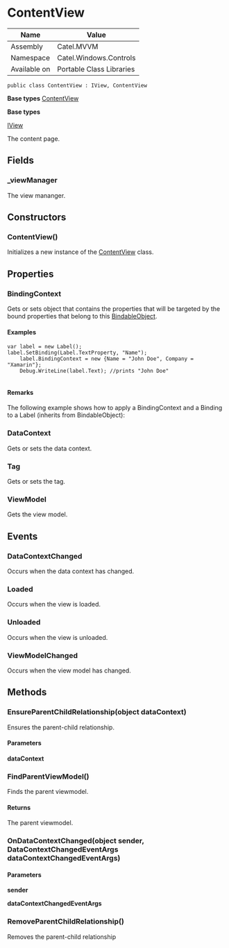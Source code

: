 

# ContentView

Name|Value
---|---
Assembly|Catel.MVVM
Namespace|Catel.Windows.Controls
Available on|Portable Class Libraries

```
public class ContentView : IView, ContentView
```

**Base types**
[ContentView]()

**Base types**

[IView](/Catel.MVVM\Catel\MVVM\Views\IView.md)


The content page.



## Fields

### _viewManager

The view mananger.



## Constructors

### ContentView()

Initializes a new instance of the [ContentView](#) class.



## Properties

### BindingContext

Gets or sets object that contains the properties that will be targeted by the bound properties that belong to this
        [BindableObject](#).

#### Examples

```
var label = new Label();
label.SetBinding(Label.TextProperty, "Name");
    label.BindingContext = new {Name = "John Doe", Company = "Xamarin"};
    Debug.WriteLine(label.Text); //prints "John Doe"
            
```

#### Remarks

The following example shows how to apply a BindingContext and a Binding to a Label (inherits from
            BindableObject):



### DataContext

Gets or sets the data context.



### Tag

Gets or sets the tag.



### ViewModel

Gets the view model.



## Events

### DataContextChanged

Occurs when the data context has changed.



### Loaded

Occurs when the view is loaded.



### Unloaded

Occurs when the view is unloaded.



### ViewModelChanged

Occurs when the view model has changed.



## Methods

### EnsureParentChildRelationship(object dataContext)

Ensures the parent-child relationship.

#### Parameters

**dataContext**



### FindParentViewModel()

Finds the parent viewmodel.

#### Returns

The parent viewmodel.



### OnDataContextChanged(object sender, DataContextChangedEventArgs dataContextChangedEventArgs)

#### Parameters

**sender**

**dataContextChangedEventArgs**



### RemoveParentChildRelationship()

Removes the parent-child relationship



